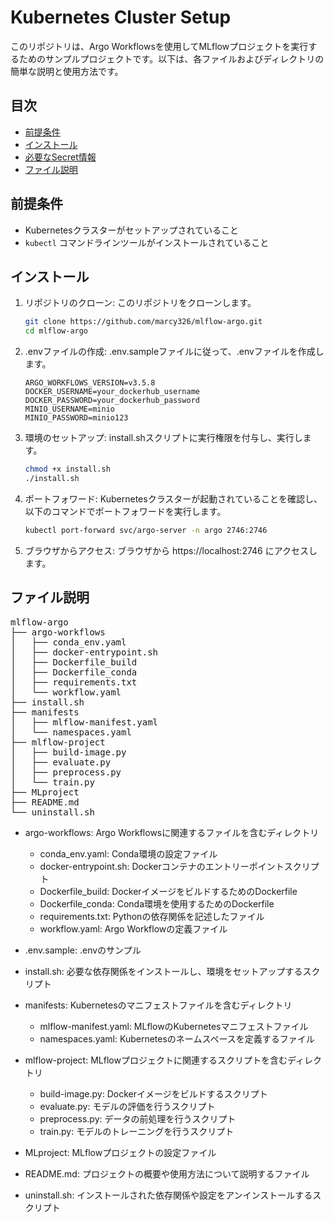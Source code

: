 # Kubernetes Cluster Setup

このリポジトリは、Argo Workflowsを使用してMLflowプロジェクトを実行するためのサンプルプロジェクトです。以下は、各ファイルおよびディレクトリの簡単な説明と使用方法です。

## 目次

- [前提条件](#前提条件)
- [インストール](#インストール)
- [必要なSecret情報](#必要なSecret情報)
- [ファイル説明](#ファイル説明)

## 前提条件

- Kubernetesクラスターがセットアップされていること
- `kubectl` コマンドラインツールがインストールされていること

## インストール

1. リポジトリのクローン: このリポジトリをクローンします。

    ```sh
    git clone https://github.com/marcy326/mlflow-argo.git
    cd mlflow-argo
    ```

1. .envファイルの作成: .env.sampleファイルに従って、.envファイルを作成します。

    ```:.env.sample
    ARGO_WORKFLOWS_VERSION=v3.5.8
    DOCKER_USERNAME=your_dockerhub_username
    DOCKER_PASSWORD=your_dockerhub_password
    MINIO_USERNAME=minio
    MINIO_PASSWORD=minio123
    ```

1. 環境のセットアップ: install.shスクリプトに実行権限を付与し、実行します。

    ```sh
    chmod +x install.sh
    ./install.sh
    ```

1. ポートフォワード: Kubernetesクラスターが起動されていることを確認し、以下のコマンドでポートフォワードを実行します。

    ```sh
    kubectl port-forward svc/argo-server -n argo 2746:2746
    ```

1. ブラウザからアクセス: ブラウザから https://localhost:2746 にアクセスします。


## ファイル説明
<pre>
mlflow-argo
├── argo-workflows
│   ├── conda_env.yaml
│   ├── docker-entrypoint.sh
│   ├── Dockerfile_build
│   ├── Dockerfile_conda
│   ├── requirements.txt
│   └── workflow.yaml
├── install.sh
├── manifests
│   ├── mlflow-manifest.yaml
│   └── namespaces.yaml
├── mlflow-project
│   ├── build-image.py
│   ├── evaluate.py
│   ├── preprocess.py
│   └── train.py
├── MLproject
├── README.md
└── uninstall.sh
</pre>
- argo-workflows: Argo Workflowsに関連するファイルを含むディレクトリ
  - conda_env.yaml: Conda環境の設定ファイル
  - docker-entrypoint.sh: Dockerコンテナのエントリーポイントスクリプト
  - Dockerfile_build: DockerイメージをビルドするためのDockerfile
  - Dockerfile_conda: Conda環境を使用するためのDockerfile
  - requirements.txt: Pythonの依存関係を記述したファイル
  - workflow.yaml: Argo Workflowの定義ファイル
- .env.sample: .envのサンプル
- install.sh: 必要な依存関係をインストールし、環境をセットアップするスクリプト
- manifests: Kubernetesのマニフェストファイルを含むディレクトリ

  - mlflow-manifest.yaml: MLflowのKubernetesマニフェストファイル
  - namespaces.yaml: Kubernetesのネームスペースを定義するファイル
- mlflow-project: MLflowプロジェクトに関連するスクリプトを含むディレクトリ
  - build-image.py: Dockerイメージをビルドするスクリプト
  - evaluate.py: モデルの評価を行うスクリプト
  - preprocess.py: データの前処理を行うスクリプト
  - train.py: モデルのトレーニングを行うスクリプト
- MLproject: MLflowプロジェクトの設定ファイル
- README.md: プロジェクトの概要や使用方法について説明するファイル
- uninstall.sh: インストールされた依存関係や設定をアンインストールするスクリプト
